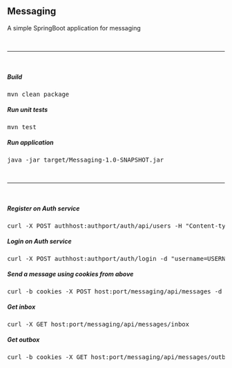 ## Messaging

A simple SpringBoot application for messaging

<br>
<hr>
<br>

##### Build

<pre>
mvn clean package
</pre>

##### Run unit tests

<pre>
mvn test
</pre>

##### Run application

<pre>
java -jar target/Messaging-1.0-SNAPSHOT.jar
</pre>

<br>
<hr>
<br>

##### Register on Auth service

<pre>
curl -X POST authhost:authport/auth/api/users -H "Content-type:application/json" -d "{\"username\":\"USERNAME\",\"password\":\"PASSWORD\"}"
</pre>

##### Login on Auth service

<pre>
curl -X POST authhost:authport/auth/login -d "username=USERNAME&password=PASSWORD" -c cookies
</pre>

##### Send a message using cookies from above

<pre>
curl -b cookies -X POST host:port/messaging/api/messages -d "{\"to\":\"someUser\",\"subject\":\"someSubject\",\"body\":\"someBody\"}" -H "Content-type:application/json"
</pre>

##### Get inbox

<pre>
curl -X GET host:port/messaging/api/messages/inbox
</pre>

##### Get outbox

<pre>
curl -b cookies -X GET host:port/messaging/api/messages/outbox
</pre>